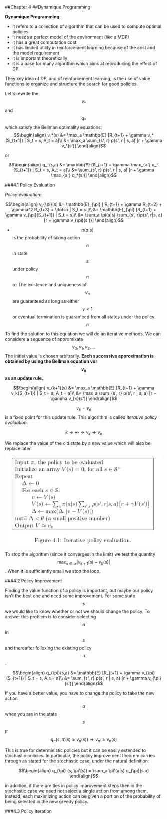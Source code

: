 ##Chapter 4
##Dynamique Programming

**Dynamique Programming**:
- it refers to a collection of algorithm that can be used to compute optimal policies
- it needs a perfect model of the environment (like a MDP)
- it has a great computation cost
- it has limited utility in reinforcement learning because of the cost and the model requirement
- it is important theoretically
- it is a base for many algorithm which aims at reproducing the effect of DP

They key idea of DP, and of reinforcement learning, is the use of value functions 
to organize and structure the search for good policies.

Let's rewrite the $$v_*$$ and $$q_*$$ which satisfy the Bellman optimality equations:
$$\begin{align}
v_*(s) &= \max_a \mathbb{E} [R_{t+1} + \gamma v_*(S_{t+1}) | S_t = s, A_t = a]\\
       &= \max_a \sum_{s', r} p(s', r | s, a) [r + \gamma v_*(s')]
\end{align}$$

or

$$\begin{align}
q_*(s,a) &= \mathbb{E} [R_{t+1} + \gamma \max_{a'} q_*(S_{t+1}) | S_t = s, A_t = a]\\
       &= \sum_{s', r} p(s', r | s, a) [r + \gamma \max_{a'} q_*(s')]
\end{align}$$

###4.1 Policy Evaluation

*Policy evaluation*:

$$\begin{align}
v_{\pi}(s) &= \mathbb{E}_{\pi} [ R_{t+1} + \gamma R_{t+2} + \gamma^2 R_{t+3} + \dotso | S_t = s ]\\
       &= \mathbb{E}_{\pi} [R_{t+1} + \gamma v_{\pi}(S_{t+1}) | S_t = s]\\
       &= \sum_a \pi(a|s) \sum_{s', r}p(s', r|s, a) [r + \gamma v_{\pi)(s')}]
\end{align}$$

- $$\pi(a|s)$$ is the probability of taking action $$a$$ in state $$s$$ under policy $$\pi$$o- The existence and uniqueness of $$v_{\pi}$$ are guaranteed as long as either $$\gamma < 1$$ or eventual termination is guaranteed from all states under the policy $$\pi$$

To find the solution to this equation we will do an iterative methods.
We can considere a sequence of appromixate $$v_0, v_1, v_2, \dotso$$
The initial value is chosen arbitrarily.
**Each successive approximation is obtained by using the Bellman equation vor $$v_{\pi}$$ as an update rule.**

$$\begin{align}
v_{k+1}(s) &= \max_a \mathbb{E} [R_{t+1} + \gamma v_k(S_{t+1}) | S_t = s, A_t = a]\\
       &= \max_a \sum_{s', r} p(s', r | s, a) [r + \gamma v_{k}(s')]
\end{align}$$

$$v_k = v_{\pi}$$ is a fixed point for this update rule.
This algorithm is called *iterative policy evaluation*.

$$k \rightarrow \infty \Rightarrow v_k \rightarrow v_{\pi}$$

We replace the value of the old state by a new value which will also be replace later.

![Figure 4.1: Iterative policy evaluation](images/figure4_1.png)

To stop the algorithm (since it converges in the limit) we test the quantity
$$\max_{s \in \mathcal{S}} |v_{k+1}(s) - v_k(s)|$$. When it is sufficiently small we stop the loop.

###4.2 Policy Improvement

Finding the value function of a policy is important, but maybe our policy isn't the 
best one and need some improvement.
For some state $$s$$ we would like to know whether or not we should change the policy.
To answer this problem is to consider selecting $$a$$ in $$s$$ and thereafter folloxing the existing policy $$\pi$$.

$$\begin{align}
q_{\pi}(s,a) &= \mathbb{E} [R_{t+1} + \gamma v_{\pi}(S_{t+1}) | S_t = s, A_t = a]\\
       &= \sum_{s', r} p(s', r | s, a) [r + \gamma v_{\pi}(s')]
\end{align}$$

If you have a better value, you have to change the policy to take the new action $$a$$ when
you are in the state $$s$$

If $$q_{\pi}(s, \pi'(s) \geq v_{\pi}(s)) \Rightarrow v_{\pi'} \geq v_{\pi}(s)$$

This is true for deterministic policies but it can be easily extended to stochastic policies.
In particular, the policy improvement theorem carries through as stated for the stochastic 
case, under the natural definition:

$$\begin{align}
q_{\pi} (s, \pi'(s)) = \sum_a \pi'(a|s) q_{\pi}(s,a)
\end{align}$$

in addition, if there are ties in policy improvement steps then in the stochastic case 
we need not select a single action from among them. Instead, each maximizing action can 
be given a portion of the probability of being selected in the new greedy policy.

###4.3 Policy Iteration



